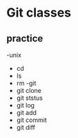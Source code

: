 # Git classes

## practice

-unix
 - cd
 - ls
 - rm
-git
 - git clone
 - git ststus
 - git log
 - git add
 - git commit
 - git diff
